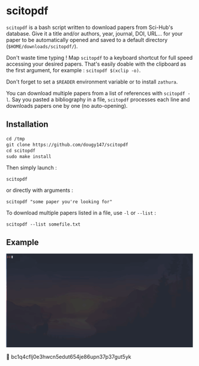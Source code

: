# scitopdf

`scitopdf` is a bash script written to download papers from Sci-Hub's database.
Give it a title and/or authors, year, journal, DOI, URL... for your paper to be automatically opened and saved to a default directory (`$HOME/downloads/scitopdf/`).

Don't waste time typing ! Map `scitopdf` to a keyboard shortcut for full speed accessing your desired papers.
That's easily doable with the clipboard as the first argument, for example : `scitopdf $(xclip -o)`.

Don't forget to set a `$READER` environment variable or to install `zathura`.

You can download multiple papers from a list of references with `scitopdf -l`. Say you pasted a bibliography in a file, `scitopdf` processes each line and downloads papers one by one (no auto-opening).

## Installation

```
cd /tmp
git clone https://github.com/dougy147/scitopdf
cd scitopdf
sudo make install
```
Then simply launch :
```
scitopdf
```
or directly with arguments :
```
scitopdf "some paper you're looking for"
```

To download multiple papers listed in a file, use `-l` or `--list` :
```
scitopdf --list somefile.txt
```

## Example

![](example.gif)

 bc1q4cflj0e3hwcn5edut654je86upn37p37gut5yk
